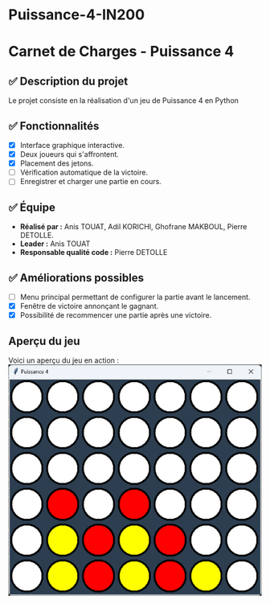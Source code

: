 # Puissance-4-IN200

# Carnet de Charges - Puissance 4
## ✅ Description du projet
Le projet consiste en la réalisation d'un jeu de Puissance 4 en Python

## ✅ Fonctionnalités
- [x] Interface graphique interactive.
- [x] Deux joueurs qui s'affrontent.
- [x] Placement des jetons.
- [ ] Vérification automatique de la victoire.
- [ ] Enregistrer et charger une partie en cours.

## ✅ Équipe
- **Réalisé par :** Anis TOUAT, Adil KORICHI, Ghofrane MAKBOUL, Pierre DETOLLE.
- **Leader :** Anis TOUAT
- **Responsable qualité code :** Pierre DETOLLE


## ✅ Améliorations possibles
- [ ] Menu principal permettant de configurer la partie avant le lancement.
- [x] Fenêtre de victoire annonçant le gagnant.
- [x] Possibilité de recommencer une partie après une victoire.

## Aperçu du jeu
Voici un aperçu du jeu en action :
![Puissance 4 Screenshot](ressources/screenshot.png)



